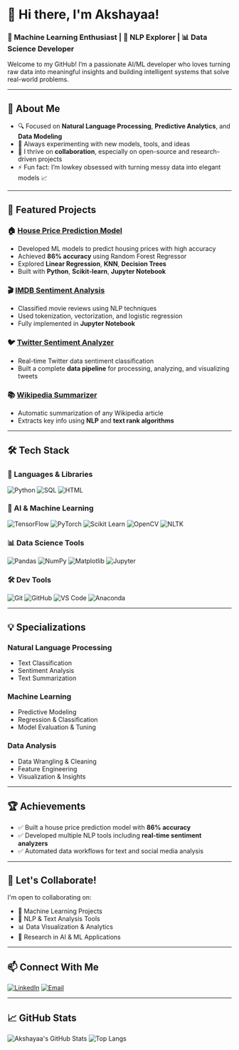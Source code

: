 # 👋 Hi there, I'm Akshayaa!

### 🎯 Machine Learning Enthusiast | 🤖 NLP Explorer | 📊 Data Science Developer

Welcome to my GitHub! I’m a passionate AI/ML developer who loves turning raw data into meaningful insights and building intelligent systems that solve real-world problems.

---

## 🧠 About Me

- 🔍 Focused on **Natural Language Processing**, **Predictive Analytics**, and **Data Modeling**
- 🧪 Always experimenting with new models, tools, and ideas
- 🤝 I thrive on **collaboration**, especially on open-source and research-driven projects
- ⚡ Fun fact: I’m lowkey obsessed with turning messy data into elegant models 📈

---

## 🚀 Featured Projects

### 🏠 [House Price Prediction Model](https://github.com/akshayaa-403/house-price-ml)
- Developed ML models to predict housing prices with high accuracy
- Achieved **86% accuracy** using Random Forest Regressor
- Explored **Linear Regression**, **KNN**, **Decision Trees**
- Built with **Python**, **Scikit-learn**, **Jupyter Notebook**

### 🎬 [IMDB Sentiment Analysis](https://github.com/akshayaa-403/imdb-sentiment-master)
- Classified movie reviews using NLP techniques
- Used tokenization, vectorization, and logistic regression
- Fully implemented in **Jupyter Notebook**

### 🐦 [Twitter Sentiment Analyzer](https://github.com/akshayaa-403/Twitter-Sentiment-Analyzer)
- Real-time Twitter data sentiment classification
- Built a complete **data pipeline** for processing, analyzing, and visualizing tweets

### 📚 [Wikipedia Summarizer](https://github.com/akshayaa-403/Wikipedia-Summarizer)
- Automatic summarization of any Wikipedia article
- Extracts key info using **NLP** and **text rank algorithms**

---

## 🛠️ Tech Stack

### 📌 Languages & Libraries
![Python](https://img.shields.io/badge/-Python-3776AB?style=flat&logo=Python&logoColor=white)
![SQL](https://img.shields.io/badge/-SQL-4479A1?style=flat&logo=MySQL&logoColor=white)
![HTML](https://img.shields.io/badge/-HTML5-E34F26?style=flat&logo=html5&logoColor=white)

### 🤖 AI & Machine Learning
![TensorFlow](https://img.shields.io/badge/-TensorFlow-FF6F00?style=flat&logo=tensorflow&logoColor=white)
![PyTorch](https://img.shields.io/badge/-PyTorch-EE4C2C?style=flat&logo=pytorch&logoColor=white)
![Scikit Learn](https://img.shields.io/badge/-Scikit_Learn-F7931E?style=flat&logo=scikit-learn&logoColor=white)
![OpenCV](https://img.shields.io/badge/-OpenCV-5C3EE8?style=flat&logo=opencv&logoColor=white)
![NLTK](https://img.shields.io/badge/-NLTK-154F3F?style=flat&logo=python&logoColor=white)

### 📊 Data Science Tools
![Pandas](https://img.shields.io/badge/-Pandas-150458?style=flat&logo=pandas&logoColor=white)
![NumPy](https://img.shields.io/badge/-NumPy-013243?style=flat&logo=numpy&logoColor=white)
![Matplotlib](https://img.shields.io/badge/-Matplotlib-11557c?style=flat&logo=python&logoColor=white)
![Jupyter](https://img.shields.io/badge/-Jupyter-F37626?style=flat&logo=jupyter&logoColor=white)

### 🛠 Dev Tools
![Git](https://img.shields.io/badge/-Git-F05032?style=flat&logo=git&logoColor=white)
![GitHub](https://img.shields.io/badge/-GitHub-181717?style=flat&logo=github&logoColor=white)
![VS Code](https://img.shields.io/badge/-VS_Code-007ACC?style=flat&logo=visual-studio-code&logoColor=white)
![Anaconda](https://img.shields.io/badge/-Anaconda-44A833?style=flat&logo=anaconda&logoColor=white)

---

## 💡 Specializations

### Natural Language Processing
- Text Classification
- Sentiment Analysis
- Text Summarization

### Machine Learning
- Predictive Modeling
- Regression & Classification
- Model Evaluation & Tuning

### Data Analysis
- Data Wrangling & Cleaning
- Feature Engineering
- Visualization & Insights

---

## 🏆 Achievements

- ✅ Built a house price prediction model with **86% accuracy**
- ✅ Developed multiple NLP tools including **real-time sentiment analyzers**
- ✅ Automated data workflows for text and social media analysis

---

## 🤝 Let's Collaborate!

I'm open to collaborating on:
- 🧠 Machine Learning Projects
- 💬 NLP & Text Analysis Tools
- 📊 Data Visualization & Analytics
- 🧪 Research in AI & ML Applications

---

## 📫 Connect With Me

[![LinkedIn](https://img.shields.io/badge/-LinkedIn-0077B5?style=flat&logo=Linkedin&logoColor=white)](https://www.linkedin.com/in/akshayaa-kashyap/)
[![Email](https://img.shields.io/badge/-Email-D14836?style=flat&logo=Gmail&logoColor=white)](mailto:akshayaakashyap@gmail.com)

---

## 📈 GitHub Stats

![Akshayaa's GitHub Stats](https://github-readme-stats.vercel.app/api?username=akshayaa-403&show_icons=true&theme=radical)
![Top Langs](https://github-readme-stats.vercel.app/api/top-langs/?username=akshayaa-403&layout=compact&theme=radical)
<!-- ![Streak Stats](https://github-readme-streak-stats.herokuapp.com/?user=akshayaa-403&theme=radical) -->
